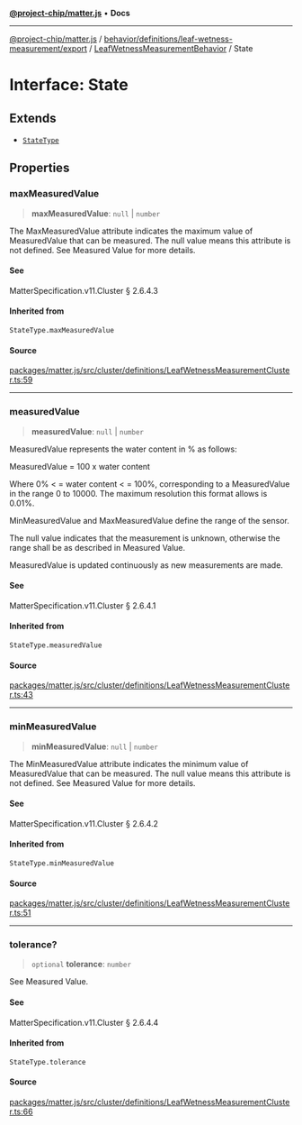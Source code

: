 [**@project-chip/matter.js**](../../../../../../../README.md) • **Docs**

***

[@project-chip/matter.js](../../../../../../../modules.md) / [behavior/definitions/leaf-wetness-measurement/export](../../../README.md) / [LeafWetnessMeasurementBehavior](../README.md) / State

# Interface: State

## Extends

- [`StateType`](../../../-internal-/README.md#statetype)

## Properties

### maxMeasuredValue

> **maxMeasuredValue**: `null` \| `number`

The MaxMeasuredValue attribute indicates the maximum value of MeasuredValue that can be measured. The
null value means this attribute is not defined. See Measured Value for more details.

#### See

MatterSpecification.v11.Cluster § 2.6.4.3

#### Inherited from

`StateType.maxMeasuredValue`

#### Source

[packages/matter.js/src/cluster/definitions/LeafWetnessMeasurementCluster.ts:59](https://github.com/project-chip/matter.js/blob/7a8cbb56b87d4ccf34bec5a9a95ab40a1711324f/packages/matter.js/src/cluster/definitions/LeafWetnessMeasurementCluster.ts#L59)

***

### measuredValue

> **measuredValue**: `null` \| `number`

MeasuredValue represents the water content in % as follows:

MeasuredValue = 100 x water content

Where 0% < = water content < = 100%, corresponding to a MeasuredValue in the range 0 to 10000. The
maximum resolution this format allows is 0.01%.

MinMeasuredValue and MaxMeasuredValue define the range of the sensor.

The null value indicates that the measurement is unknown, otherwise the range shall be as described in
Measured Value.

MeasuredValue is updated continuously as new measurements are made.

#### See

MatterSpecification.v11.Cluster § 2.6.4.1

#### Inherited from

`StateType.measuredValue`

#### Source

[packages/matter.js/src/cluster/definitions/LeafWetnessMeasurementCluster.ts:43](https://github.com/project-chip/matter.js/blob/7a8cbb56b87d4ccf34bec5a9a95ab40a1711324f/packages/matter.js/src/cluster/definitions/LeafWetnessMeasurementCluster.ts#L43)

***

### minMeasuredValue

> **minMeasuredValue**: `null` \| `number`

The MinMeasuredValue attribute indicates the minimum value of MeasuredValue that can be measured. The
null value means this attribute is not defined. See Measured Value for more details.

#### See

MatterSpecification.v11.Cluster § 2.6.4.2

#### Inherited from

`StateType.minMeasuredValue`

#### Source

[packages/matter.js/src/cluster/definitions/LeafWetnessMeasurementCluster.ts:51](https://github.com/project-chip/matter.js/blob/7a8cbb56b87d4ccf34bec5a9a95ab40a1711324f/packages/matter.js/src/cluster/definitions/LeafWetnessMeasurementCluster.ts#L51)

***

### tolerance?

> `optional` **tolerance**: `number`

See Measured Value.

#### See

MatterSpecification.v11.Cluster § 2.6.4.4

#### Inherited from

`StateType.tolerance`

#### Source

[packages/matter.js/src/cluster/definitions/LeafWetnessMeasurementCluster.ts:66](https://github.com/project-chip/matter.js/blob/7a8cbb56b87d4ccf34bec5a9a95ab40a1711324f/packages/matter.js/src/cluster/definitions/LeafWetnessMeasurementCluster.ts#L66)
